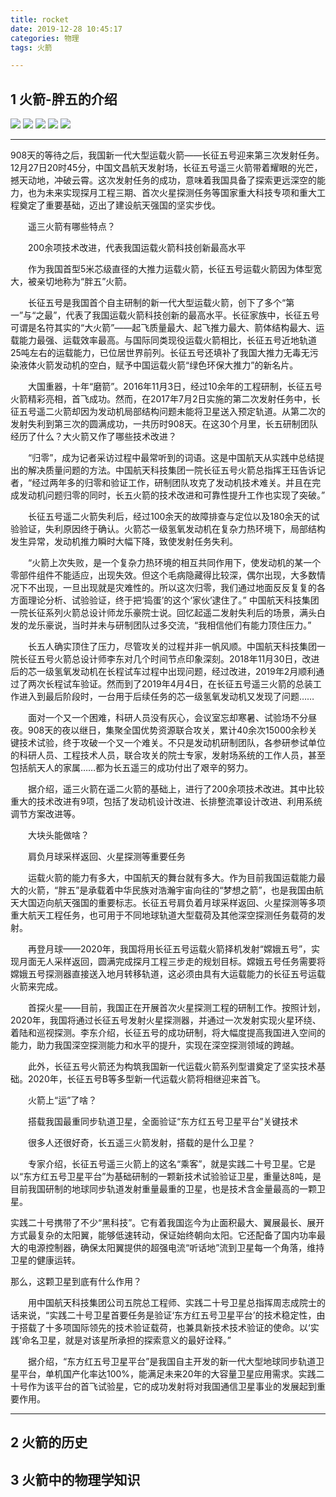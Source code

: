```yaml
---
title: rocket
date: 2019-12-28 10:45:17
categories: 物理
tags: 火箭

---
```



## 1 火箭-胖五的介绍

![](rocket/rocket_1.png)
![](rocket/rocket_2.png)
![](rocket/rocket_3.png)
![](rocket/rocket_4.png)
![](rocket/rocket_5.png)

***

908天的等待之后，我国新一代大型运载火箭——长征五号迎来第三次发射任务。12月27日20时45分，中国文昌航天发射场，长征五号遥三火箭带着耀眼的光芒，撼天动地，冲破云霄。这次发射任务的成功，意味着我国具备了探索更远深空的能力，也为未来实现探月工程三期、首次火星探测任务等国家重大科技专项和重大工程奠定了重要基础，迈出了建设航天强国的坚实步伐。

　　遥三火箭有哪些特点？

　　200余项技术改进，代表我国运载火箭科技创新最高水平

　　作为我国首型5米芯级直径的大推力运载火箭，长征五号运载火箭因为体型宽大，被亲切地称为“胖五”火箭。

　　长征五号是我国首个自主研制的新一代大型运载火箭，创下了多个“第一”与“之最”，代表了我国运载火箭科技创新的最高水平。长征家族中，长征五号可谓是名符其实的“大火箭”——起飞质量最大、起飞推力最大、箭体结构最大、运载能力最强、运载效率最高。与国际同类现役运载火箭相比，长征五号近地轨道25吨左右的运载能力，已位居世界前列。长征五号还填补了我国大推力无毒无污染液体火箭发动机的空白，赋予中国运载火箭“绿色环保大推力”的新名片。

　　大国重器，十年“磨箭”。2016年11月3日，经过10余年的工程研制，长征五号火箭精彩亮相，首飞成功。然而，在2017年7月2日实施的第二次发射任务中，长征五号遥二火箭却因为发动机局部结构问题未能将卫星送入预定轨道。从第二次的发射失利到第三次的圆满成功，一共历时908天。在这30个月里，长五研制团队经历了什么？大火箭又作了哪些技术改进？

　　“归零”，成为记者采访过程中最常听到的词语。这是中国航天从实践中总结提出的解决质量问题的方法。中国航天科技集团一院长征五号火箭总指挥王珏告诉记者，“经过两年多的归零和验证工作，研制团队攻克了发动机技术难关。并且在完成发动机问题归零的同时，长五火箭的技术改进和可靠性提升工作也实现了突破。”

　　长征五号遥二火箭失利后，经过100余天的故障排查与定位以及180余天的试验验证，失利原因终于确认。火箭芯一级氢氧发动机在复杂力热环境下，局部结构发生异常，发动机推力瞬时大幅下降，致使发射任务失利。

　　“火箭上次失败，是一个复杂力热环境的相互共同作用下，使发动机的某一个零部件组件不能适应，出现失效。但这个毛病隐藏得比较深，偶尔出现，大多数情况下不出现，一旦出现就是灾难性的。所以这次归零，我们通过地面反反复复的各方面理论分析、试验验证，终于把‘捣蛋’的这个‘家伙’逮住了。” 中国航天科技集团一院长征系列火箭总设计师龙乐豪院士说。回忆起遥二发射失利后的场景，满头白发的龙乐豪说，当时并未与研制团队过多交流，“我相信他们有能力顶住压力。”

　　长五人确实顶住了压力，尽管攻关的过程并非一帆风顺。中国航天科技集团一院长征五号火箭总设计师李东对几个时间节点印象深刻。2018年11月30日，改进后的芯一级氢氧发动机在长程试车过程中出现问题，经过改进，2019年2月顺利通过了两次长程试车验证。然而到了2019年4月4日，在长征五号遥三火箭的总装工作进入到最后阶段时，一台用于后续任务的芯一级氢氧发动机又发现了问题……

　　面对一个又一个困难，科研人员没有灰心，会议室忘却寒暑、试验场不分昼夜。908天的夜以继日，集聚全国优势资源联合攻关，累计40余次15000余秒关键技术试验，终于攻破一个又一个难关。不只是发动机研制团队，各参研参试单位的科研人员、工程技术人员，联合攻关的院士专家，发射场系统的工作人员，甚至包括航天人的家属……都为长五遥三的成功付出了艰辛的努力。

　　据介绍，遥三火箭在遥二火箭的基础上，进行了200余项技术改进。其中比较重大的技术改进有9项，包括了发动机设计改进、长排整流罩设计改进、利用系统调节方案改进等。

　　大块头能做啥？

　　肩负月球采样返回、火星探测等重要任务

　　运载火箭的能力有多大，中国航天的舞台就有多大。作为目前我国运载能力最大的火箭，“胖五”是承载着中华民族对浩瀚宇宙向往的“梦想之箭”，也是我国由航天大国迈向航天强国的重要标志。长征五号肩负着月球采样返回、火星探测等多项重大航天工程任务，也可用于不同地球轨道大型载荷及其他深空探测任务载荷的发射。

　　再登月球——2020年，我国将用长征五号运载火箭择机发射“嫦娥五号”，实现月面无人采样返回，圆满完成探月工程三步走的规划目标。嫦娥五号任务需要将嫦娥五号探测器直接送入地月转移轨道，这必须由具有大运载能力的长征五号运载火箭来完成。

　　首探火星——目前，我国正在开展首次火星探测工程的研制工作。按照计划，2020年，我国将通过长征五号发射火星探测器，并通过一次发射实现火星环绕、着陆和巡视探测。李东介绍，长征五号的成功研制，将大幅度提高我国进入空间的能力，助力我国深空探测能力和水平的提升，实现在深空探测领域的跨越。

　　此外，长征五号火箭还为构筑我国新一代运载火箭系列型谱奠定了坚实技术基础。2020年，长征五号B等多型新一代运载火箭将相继迎来首飞。

　　火箭上“运”了啥？

　　搭载我国最重同步轨道卫星，全面验证“东方红五号卫星平台”关键技术

　　很多人还很好奇，长五遥三火箭发射，搭载的是什么卫星？

　　专家介绍，长征五号遥三火箭上的这名“乘客”，就是实践二十号卫星。它是以“东方红五号卫星平台”为基础研制的一颗新技术试验验证卫星，重量达8吨，是目前我国研制的地球同步轨道发射重量最重的卫星，也是技术含金量最高的一颗卫星。

   实践二十号携带了不少“黑科技”。它有着我国迄今为止面积最大、翼展最长、展开方式最复杂的太阳翼，能够低速转动，保证始终朝向太阳。它还配备了国内功率最大的电源控制器，确保太阳翼提供的超强电流“听话地”流到卫星每一个角落，维持卫星的健康运转。
   
   那么，这颗卫星到底有什么作用？

　　用中国航天科技集团公司五院总工程师、实践二十号卫星总指挥周志成院士的话来说，“实践二十号卫星首要任务是验证‘东方红五号卫星平台’的技术稳定性，由于搭载了十多项国际领先的技术验证载荷，也兼具新技术技术验证的使命。以‘实践’命名卫星，就是对该星所承担的探索意义的最好诠释。”

　　据介绍，“东方红五号卫星平台”是我国自主开发的新一代大型地球同步轨道卫星平台，单机国产化率达100%，能满足未来20年的大容量卫星应用需求。实践二十号作为该平台的首飞试验星，它的成功发射将对我国通信卫星事业的发展起到重要作用。
   
***

## 2 火箭的历史



## 3 火箭中的物理学知识



